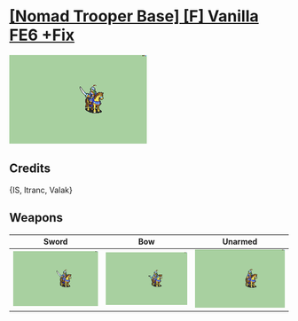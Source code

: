 # [\[Nomad Trooper Base\] \[F\] Vanilla FE6 +Fix](./)

<img src="./1.%20Sword/Sword_000.png" alt="[Nomad Trooper Base] [F] Vanilla FE6 +Fix standing" />

## Credits

{IS, ltranc, Valak}

## Weapons


|Sword |Bow |Unarmed |
|  :---: | :---: | :---: |
| <img alt="Sword animation" src="./1.%20Sword/Sword.gif" /> | <img alt="Bow animation" src="./5.%20Bow%20(Vanilla%20+Fix)/Bow.gif" /> | <img alt="Unarmed animation" src="./8.%20Unarmed/Unarmed.gif" /> |
